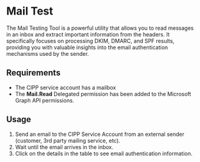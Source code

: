 # Mail Test

The Mail Testing Tool is a powerful utility that allows you to read messages in an inbox and extract important information from the headers. It specifically focuses on processing DKIM, DMARC, and SPF results, providing you with valuable insights into the email authentication mechanisms used by the sender.

## Requirements

* The CIPP service account has a mailbox
* The **Mail.Read** Delegated permission has been added to the Microsoft Graph API permissions.

## Usage

1. Send an email to the CIPP Service Account from an external sender (customer, 3rd party mailing service, etc).
2. Wait until the email arrives in the inbox.
3. Click on the details in the table to see email authentication information.

